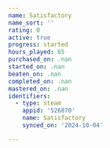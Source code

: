 ```yaml
---
name: Satisfactory
name_sort: ''
rating: 0
active: true
progress: started
hours_played: 65
purchased_on: .nan
started_on: .nan
beaten_on: .nan
completed_on: .nan
mastered_on: .nan
identifiers:
  - type: steam
    appid: '526870'
    name: Satisfactory
    synced_on: '2024-10-04'

---
```

